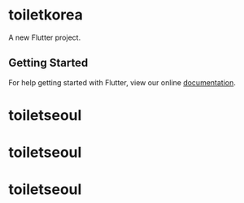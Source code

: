 # toiletkorea

A new Flutter project.

## Getting Started

For help getting started with Flutter, view our online
[documentation](https://flutter.io/).
# toiletseoul
# toiletseoul
# toiletseoul
